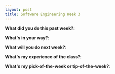 ```yaml
---
layout: post
title: Software Engineering Week 3
---
```



**What did you do this past week?**: 

**What's in your way?**: 

**What will you do next week?**: 

**What's my experience of the class?**: 

**What's my pick-of-the-week or tip-of-the-week?**: 
